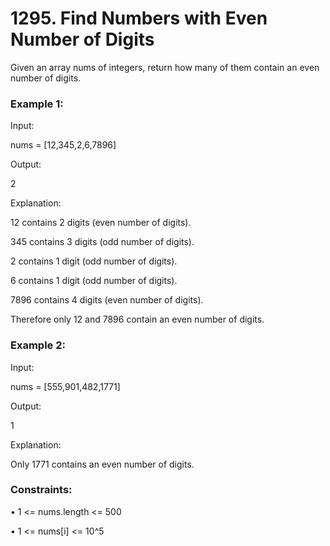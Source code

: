 # 1295. Find Numbers with Even Number of Digits

Given an array nums of integers, return how many of them contain an even number of digits.


### Example 1:

Input:

nums = [12,345,2,6,7896]

Output:

2

Explanation:

12 contains 2 digits (even number of digits).

345 contains 3 digits (odd number of digits).

2 contains 1 digit (odd number of digits).

6 contains 1 digit (odd number of digits).

7896 contains 4 digits (even number of digits).

Therefore only 12 and 7896 contain an even number of digits.

### Example 2:

Input:

nums = [555,901,482,1771]

Output:

1

Explanation:

Only 1771 contains an even number of digits.

### Constraints:

• 1 <= nums.length <= 500

• 1 <= nums[i] <= 10^5